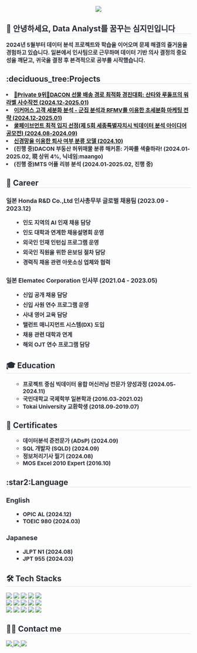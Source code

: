 <div align="center">
    <img src="https://capsule-render.vercel.app/api?type=venom&height=180&color=gradient&text=Jimin%20Sim&textBg=false&fontAlign=50&animation=fadeIn&fontColor=black" />
</div>
    <div style="text-align: left;"> 
    <h2 style="border-bottom: 1px solid #d8dee4; color: #282d33;"> 👋 안녕하세요, Data Analyst를 꿈꾸는 심지민입니다  </h2>  
    <div style="font-weight: 700; font-size: 15px; text-align: left; color: #282d33;"> 2024년 5월부터 데이터 분석 프로젝트와 학습을 이어오며 문제 해결의 즐거움을 경험하고 있습니다. 일본에서 인사팀으로 근무하며 데이터 기반 의사 결정의 중요성을 깨닫고, 귀국을 결정 후 본격적으로 공부를 시작했습니다. </div> 
    </div>
    <div style="text-align: left;"> 
    <h2 style="border-bottom: 1px solid #d8dee4; color: #282d33;"> :deciduous_tree:Projects </h2>  
    <div style="font-weight: 700; font-size: 15px; text-align: left; color: #282d33;"> 
        <li><a href="https://github.com/maango97/dacon-cvrp-optimization">🤜Private 9위🤛DACON 선물 배송 경로 최적화 경진대회: 산타와 루돌프의 워라벨 사수작전 (2024.12-2025.01) </a></li>
        <li><a href="https://github.com/maango97/marketing-segmentation">이커머스 고객 세분화 분석 - 군집 분석과 RFMV를 이용한 초세분화 마케팅 전략 (2024.12-2025.01)</a></li>
        <li><a href="https://github.com/maango97/sejong-bigdata-contest">쿨페이브먼트 최적 입지 선정(제 5회 세종특별자치시 빅데이터 분석 아이디어 공모전) (2024.08-2024.09)</a></li>
        <li><a href="https://github.com/maango97/hr-analytics">신경망을 이용한 퇴사 여부 분류 모델 (2024.10)</a></li>
        <li>(진행 중)DACON 부동산 허위매물 분류 해커톤: 가짜를 색출하라! (2024.01-2025.02, 現 상위 4%, 닉네임:maango)</li>
        <li>(진행 중)MTS 어플 리뷰 분석 (2024.01-2025.02, 진행 중)</li>
    </div>
    </div>
    <div style="text-align: left;"> 
    <h2 style="border-bottom: 1px solid #d8dee4; color: #282d33;"> 🏢 Career </h2>  
    <div style="font-weight: 700; font-size: 15px; text-align: left; color: #282d33;">
        <h3 style="font-size: 16px; margin-bottom: 5px;">일본 Honda R&D Co.,Ltd 인사총무부 글로벌 채용팀 (2023.09 - 2023.12)</h3>
        <ul style="margin-left: 20px; font-size: 15px; line-height: 1.8;">
            <li>인도 지역의 AI 인재 채용 담당</li>
            <li>인도 대학과 연계한 채용설명회 운영</li>
            <li>외국인 인재 인턴십 프로그램 운영</li>
            <li>외국인 직원을 위한 온보딩 절차 담당</li>
            <li>경력직 채용 관련 아웃소싱 업체와 협력</li>
        </ul>
        <h3 style="font-size: 16px; margin-bottom: 5px;">일본 Elematec Corporation 인사부 (2021.04 - 2023.05)</h3>
        <ul style="margin-left: 20px; font-size: 15px; line-height: 1.8;">
            <li>신입 공개 채용 담당</li>
            <li>신입 사원 연수 프로그램 운영</li>
            <li>사내 영어 교육 담당</li>
            <li>탤런트 매니지먼트 시스템(DX) 도입</li>
            <li>채용 관련 대학과 연계</li>
            <li>해외 OJT 연수 프로그램 담당</li>
        </ul>
    </div>
</div>
    <div style="text-align: left;"> 
    <h2 style="border-bottom: 1px solid #d8dee4; color: #282d33;"> 🎓 Education </h2>  
    <ul style="font-weight: 700; font-size: 15px; text-align: left; color: #282d33; list-style-type: circle; margin-left: 20px;">
        <li>프로젝트 중심 빅데이터 융합 머신러닝 전문가 양성과정 (2024.05-2024.11)</li>
        <li>국민대학교 국제학부 일본학과 (2016.03-2021.02)</li>
        <li>Tokai University 교환학생 (2018.09-2019.07)</li>
    </ul>
</div>
    <div style="text-align: left;"> 
    <h2 style="border-bottom: 1px solid #d8dee4; color: #282d33;"> 📝 Certificates </h2>  
    <ul style="font-weight: 700; font-size: 15px; text-align: left; color: #282d33; list-style-type: circle; margin-left: 20px;">
        <li>데이터분석 준전문가 (ADsP) (2024.09)</li>
        <li>SQL 개발자 (SQLD) (2024.09)</li>
        <li>정보처리기사 필기 (2024.08)</li>
        <li>MOS Excel 2010 Expert (2016.10)</li>
    </ul>
</div>
    <div style="text-align: left;">
    <h2 style="border-bottom: 1px solid #d8dee4; color: #282d33;"> :star2:Language </h2>
    <!-- English Section -->
    <div style="margin-bottom: 10px;">
        <h3 style="font-size: 18px; color: #282d33;">English</h3>
        <ul style="font-weight: 700; font-size: 15px; color: #282d33; list-style-type: square; margin-left: 20px;">
            <li>OPIC AL (2024.12)</li>
            <li>TOEIC 980 (2024.03)</li>
        </ul>
    </div>
    <!-- Japanese Section -->
    <div>
        <h3 style="font-size: 18px; color: #282d33;">Japanese</h3>
        <ul style="font-weight: 700; font-size: 15px; color: #282d33; list-style-type: square; margin-left: 20px;">
            <li>JLPT N1 (2024.08)</li>
            <li>JPT 955 (2024.03)</li>
        </ul>
    </div>
</div>
<div style="text-align: left;">
    <h2 style="border-bottom: 1px solid #d8dee4; color: #282d33;"> 🛠️ Tech Stacks </h2>
    <div style="margin: ; text-align: left;" "text-align: left;"> <img src="https://img.shields.io/badge/Github-181717?style=for-the-badge&logo=Github&logoColor=white">
          <img src="https://img.shields.io/badge/Keras-D00000?style=for-the-badge&logo=Keras&logoColor=white">
          <img src="https://img.shields.io/badge/MariaDB-003545?style=for-the-badge&logo=MariaDB&logoColor=white">
          <img src="https://img.shields.io/badge/Linux-FCC624?style=for-the-badge&logo=Linux&logoColor=white">
          <img src="https://img.shields.io/badge/MongoDB-47A248?style=for-the-badge&logo=MongoDB&logoColor=white">
          <br/><img src="https://img.shields.io/badge/Notion-000000?style=for-the-badge&logo=Notion&logoColor=white">
          <img src="https://img.shields.io/badge/oracle-F80000?style=for-the-badge&logo=oracle&logoColor=white">
          <img src="https://img.shields.io/badge/Python-3776AB?style=for-the-badge&logo=Python&logoColor=white">
          <img src="https://img.shields.io/badge/PyTorch-EE4C2C?style=for-the-badge&logo=PyTorch&logoColor=white">
          <img src="https://img.shields.io/badge/Selenium-43B02A?style=for-the-badge&logo=Selenium&logoColor=white">
          <br/><img src="https://img.shields.io/badge/Tensorflow-FF6F00?style=for-the-badge&logo=Tensorflow&logoColor=white">
          <img src="https://img.shields.io/badge/MySQL-4479A1?style=for-the-badge&logo=MySQL&logoColor=white">
          <img src="https://img.shields.io/badge/R-276DC3?style=for-the-badge&logo=R&logoColor=white">
          <img src="https://img.shields.io/badge/Tableau-00FFFF?style=for-the-badge&logoColor=white">
          <img src="https://img.shields.io/badge/Pandas-150458?style=for-the-badge&logo=Pandas&logoColor=white">
          </div>
    </div>
    <div style="text-align: left;">
    <h2 style="border-bottom: 1px solid #d8dee4; color: #282d33;"> 🧑‍💻 Contact me </h2> 
    <div style="text-align: left;"> <a href=https://maango97.tistory.com/> <img src="https://img.shields.io/badge/Tistory-000000?style=for-the-badge&logo=Tistory&logoColor=white&link=https://maango97.tistory.com/"> </a>
         <a href=https://delicious-green-348.notion.site/1853c70e3c1d8083aeb9f645fed0c466?pvs=4> <img src="https://img.shields.io/badge/Notion-000000?style=for-the-badge&logo=Notion&logoColor=white&link=https://delicious-green-348.notion.site/1853c70e3c1d8083aeb9f645fed0c466?pvs=4"> </a>
         <a href=mailto:jmsword25@gmail.com> <img src="https://img.shields.io/badge/Gmail-EA4335?style=for-the-badge&logo=Gmail&logoColor=white&link=mailto:jmsword25@gmail.com"> </a>
          </div>  <br> 
    <div style="text-align: left;">  </div> 
    
